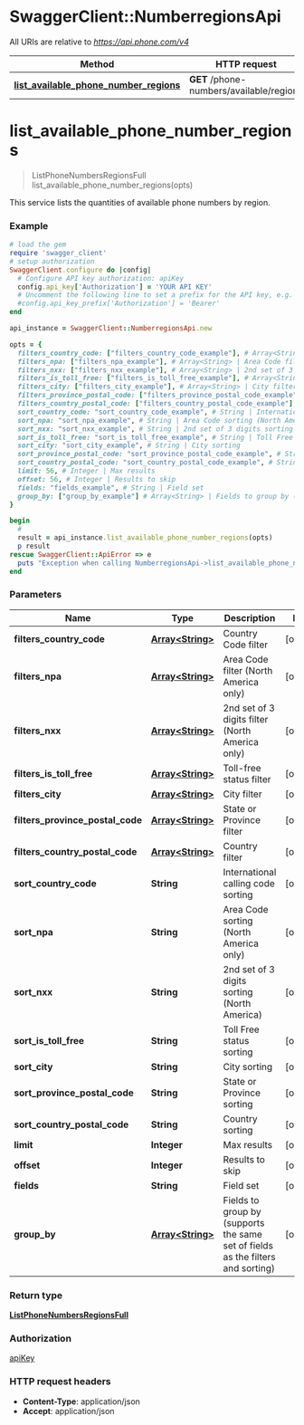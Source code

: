 # SwaggerClient::NumberregionsApi

All URIs are relative to *https://api.phone.com/v4*

Method | HTTP request | Description
------------- | ------------- | -------------
[**list_available_phone_number_regions**](NumberregionsApi.md#list_available_phone_number_regions) | **GET** /phone-numbers/available/regions | 


# **list_available_phone_number_regions**
> ListPhoneNumbersRegionsFull list_available_phone_number_regions(opts)



This service lists the quantities of available phone numbers by region.

### Example
```ruby
# load the gem
require 'swagger_client'
# setup authorization
SwaggerClient.configure do |config|
  # Configure API key authorization: apiKey
  config.api_key['Authorization'] = 'YOUR API KEY'
  # Uncomment the following line to set a prefix for the API key, e.g. 'Bearer' (defaults to nil)
  #config.api_key_prefix['Authorization'] = 'Bearer'
end

api_instance = SwaggerClient::NumberregionsApi.new

opts = { 
  filters_country_code: ["filters_country_code_example"], # Array<String> | Country Code filter
  filters_npa: ["filters_npa_example"], # Array<String> | Area Code filter (North America only)
  filters_nxx: ["filters_nxx_example"], # Array<String> | 2nd set of 3 digits filter (North America only)
  filters_is_toll_free: ["filters_is_toll_free_example"], # Array<String> | Toll-free status filter
  filters_city: ["filters_city_example"], # Array<String> | City filter
  filters_province_postal_code: ["filters_province_postal_code_example"], # Array<String> | State or Province filter
  filters_country_postal_code: ["filters_country_postal_code_example"], # Array<String> | Country filter
  sort_country_code: "sort_country_code_example", # String | International calling code sorting
  sort_npa: "sort_npa_example", # String | Area Code sorting (North America only)
  sort_nxx: "sort_nxx_example", # String | 2nd set of 3 digits sorting (North America)
  sort_is_toll_free: "sort_is_toll_free_example", # String | Toll Free status sorting
  sort_city: "sort_city_example", # String | City sorting
  sort_province_postal_code: "sort_province_postal_code_example", # String | State or Province sorting
  sort_country_postal_code: "sort_country_postal_code_example", # String | Country sorting
  limit: 56, # Integer | Max results
  offset: 56, # Integer | Results to skip
  fields: "fields_example", # String | Field set
  group_by: ["group_by_example"] # Array<String> | Fields to group by (supports the same set of fields as the filters and sorting)
}

begin
  #
  result = api_instance.list_available_phone_number_regions(opts)
  p result
rescue SwaggerClient::ApiError => e
  puts "Exception when calling NumberregionsApi->list_available_phone_number_regions: #{e}"
end
```

### Parameters

Name | Type | Description  | Notes
------------- | ------------- | ------------- | -------------
 **filters_country_code** | [**Array&lt;String&gt;**](String.md)| Country Code filter | [optional] 
 **filters_npa** | [**Array&lt;String&gt;**](String.md)| Area Code filter (North America only) | [optional] 
 **filters_nxx** | [**Array&lt;String&gt;**](String.md)| 2nd set of 3 digits filter (North America only) | [optional] 
 **filters_is_toll_free** | [**Array&lt;String&gt;**](String.md)| Toll-free status filter | [optional] 
 **filters_city** | [**Array&lt;String&gt;**](String.md)| City filter | [optional] 
 **filters_province_postal_code** | [**Array&lt;String&gt;**](String.md)| State or Province filter | [optional] 
 **filters_country_postal_code** | [**Array&lt;String&gt;**](String.md)| Country filter | [optional] 
 **sort_country_code** | **String**| International calling code sorting | [optional] 
 **sort_npa** | **String**| Area Code sorting (North America only) | [optional] 
 **sort_nxx** | **String**| 2nd set of 3 digits sorting (North America) | [optional] 
 **sort_is_toll_free** | **String**| Toll Free status sorting | [optional] 
 **sort_city** | **String**| City sorting | [optional] 
 **sort_province_postal_code** | **String**| State or Province sorting | [optional] 
 **sort_country_postal_code** | **String**| Country sorting | [optional] 
 **limit** | **Integer**| Max results | [optional] 
 **offset** | **Integer**| Results to skip | [optional] 
 **fields** | **String**| Field set | [optional] 
 **group_by** | [**Array&lt;String&gt;**](String.md)| Fields to group by (supports the same set of fields as the filters and sorting) | [optional] 

### Return type

[**ListPhoneNumbersRegionsFull**](ListPhoneNumbersRegionsFull.md)

### Authorization

[apiKey](../README.md#apiKey)

### HTTP request headers

 - **Content-Type**: application/json
 - **Accept**: application/json



